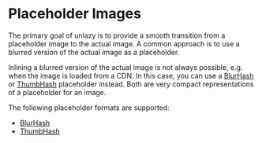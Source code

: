 # Placeholder Images

The primary goal of unlazy is to provide a smooth transition from a placeholder image to the actual image. A common approach is to use a blurred version of the actual image as a placeholder.

Inlining a blurred version of the actual image is not always possible, e.g. when the image is loaded from a CDN. In this case, you can use a [BlurHash](/placeholders/blurhash) or [ThumbHash](/placeholders/thumbhash) placeholder instead. Both are very compact representations of a placeholder for an image.

The following placeholder formats are supported:

- [BlurHash](/placeholders/blurhash)
- [ThumbHash](/placeholders/thumbhash)
